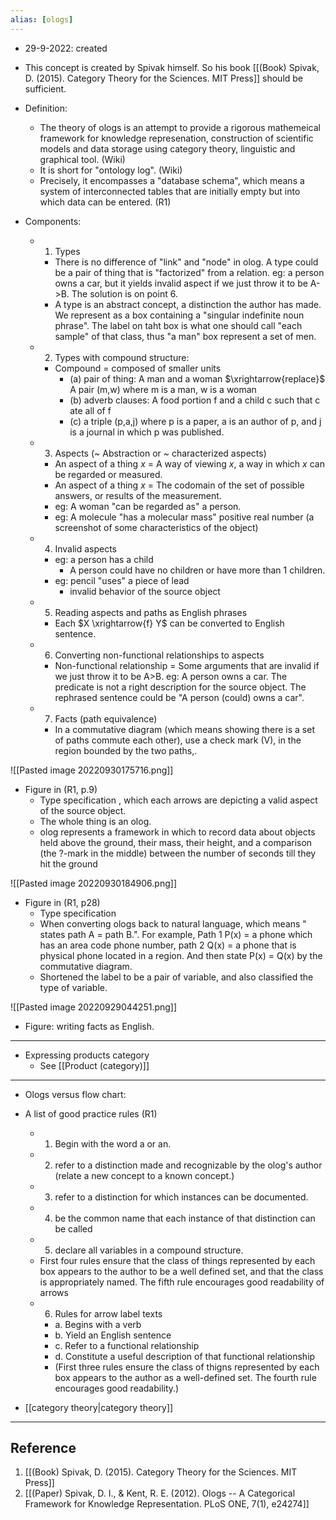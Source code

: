 ```yaml
---
alias: [ologs]
---
```


- 29-9-2022: created

- This concept is created by Spivak himself. So his book [[(Book) Spivak, D. (2015). Category Theory for the Sciences. MIT Press]] should be sufficient. 

- Definition:
	- The theory of ologs is an attempt to provide a rigorous mathemeical framework for knowledge represenation, construction of scientific models and data storage using category theory, linguistic and graphical tool. (Wiki)
	- It is short for "ontology log". (Wiki)
	- Precisely, it encompasses a "database schema", which means a system of interconnected tables that are initially empty but into which data can be entered. (R1)

- Components:
	- 1. Types
		- There is no difference of "link" and "node" in olog. A type could be a pair of thing that is "factorized" from a relation. eg: a person owns a car, but it yields invalid aspect if we just throw it to be A->B. The solution is on point 6. 
		- A type is an abstract concept, a distinction the author has made. We represent as a box containing a "singular indefinite noun phrase". The label on taht box is what one should call "each sample" of that class, thus "a man" box represent a set of men.
	- 2. Types with compound structure: 
		- Compound = composed of smaller units
			- (a) pair of thing: A man and a woman $\xrightarrow{replace}$ A pair (m,w) where m is a man, w is a woman
			- (b) adverb clauses: A food portion f and a child c such that c ate all of f
			- (c) a triple (p,a,j) where p is a paper, a is an author of p, and j is a journal in which p was published. 
	- 3. Aspects (~ Abstraction or ~ characterized aspects)
		- An aspect of a thing $x$ = A way of viewing $x$, a way in which $x$ can be regarded or measured. 
		- An aspect of a thing $x$ = The codomain of the set of possible answers, or results of the measurement. 
		- eg: A woman "can be regarded as" a person. 
		- eg: A molecule "has a molecular mass" positive real number (a screenshot of some characteristics of the object)
	- 4. Invalid aspects
		- eg: a person has a child
			- A person could have no children or have more than 1 children.
		- eg: pencil "uses" a piece of lead
			- invalid behavior of the source object
	- 5. Reading aspects and paths as English phrases
		- Each $X \xrightarrow{f} Y$ can be converted to English sentence.
	- 6. Converting non-functional relationships to aspects
		- Non-functional relationship = Some arguments that are invalid if we just throw it to be A>B. eg: A person owns a car. The predicate is not a right description for the source object. The rephrased sentence could be "A person (could) owns a car".
	- 7. Facts (path equivalence)
		- In a commutative diagram (which means showing there is a set of paths commute each other), use a check mark (V), in the region bounded by the two paths,.

![[Pasted image 20220930175716.png]]
- Figure in (R1, p.9)
	- Type specification , which each arrows are depicting a valid aspect of the source object.
	- The whole thing is an olog. 
	- olog represents a framework in which to record data about objects held above the ground, their mass, their height, and a comparison (the ?-mark in the middle) between the number of seconds till they hit the ground 

![[Pasted image 20220930184906.png]]
- Figure in (R1, p28)
	- Type specification 
	- When converting ologs back to natural language, which means " states path A = path B.". For example, Path 1 P(x) = a phone which has an area code phone number, path 2 Q(x) = a phone that is physical phone located in a region. And then state P(x) = Q(x) by the commutative diagram. 
	- Shortened the label to be a pair of variable, and also classified the type of variable.

![[Pasted image 20220929044251.png]]
- Figure: writing facts as English. 

---
- Expressing products category
	- See [[Product (category)]]


---

- Ologs versus flow chart:

- A list of good practice rules (R1)
	- 1. Begin with the word a or an.
	- 2. refer to a distinction made and recognizable by the olog's author (relate a new concept to a known concept.)
	- 3. refer to a distinction for which instances can be documented. 
	- 4. be the common name that each instance of that distinction can be called
	- 5. declare all variables in a compound structure.
	- First four rules ensure that the class of things represented by each box appears to the author to be a well defined set, and that the class is appropriately named. The fifth rule encourages good readability of arrows
	- 6. Rules for arrow label texts
		- a. Begins with a verb
		- b. Yield an English sentence
		- c. Refer to a functional relationship
		- d. Constitute a useful description of that functional relationship
		- (First three rules ensure the class of thigns represented by each box appears to the author as a well-defined set. The fourth rule encourages good readability.)

- [[category theory|category theory]]




---
## Reference
1. [[(Book) Spivak, D. (2015). Category Theory for the Sciences. MIT Press]]
2. [[(Paper) Spivak, D. I., & Kent, R. E. (2012). Ologs -- A Categorical Framework for Knowledge Representation. PLoS ONE, 7(1), e24274]]